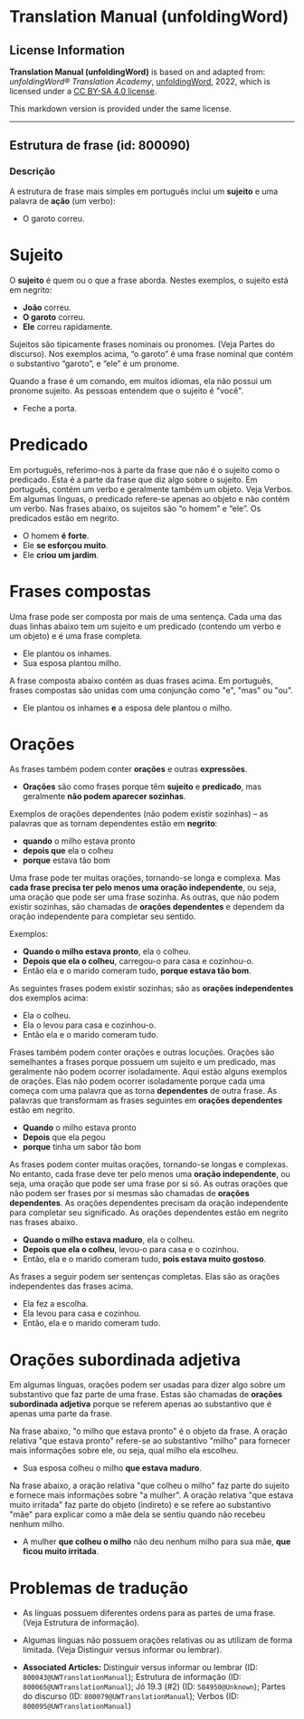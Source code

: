# Translation Manual (unfoldingWord)

## License Information

**Translation Manual (unfoldingWord)** is based on and adapted from: _unfoldingWord® Translation Academy_, [unfoldingWord](https://unfoldingword.org/utw), 2022, which is licensed under a [CC BY-SA 4.0 license](https://creativecommons.org/licenses/by-sa/4.0/legalcode.en).

This markdown version is provided under the same license.



--------------------------------

## Estrutura de frase (id: 800090)

### Descrição

A estrutura de frase mais simples em português inclui um **sujeito** e uma palavra de **ação** (um verbo):

* O garoto correu.

Sujeito
=======

O **sujeito** é quem ou o que a frase aborda. Nestes exemplos, o sujeito está em negrito:

* **João** correu.
* **O garoto** correu.
* **Ele** correu rapidamente.

Sujeitos são tipicamente frases nominais ou pronomes. (Veja Partes do discurso). Nos exemplos acima, “o garoto” é uma frase nominal que contém o substantivo “garoto”, e “ele” é um pronome.

Quando a frase é um comando, em muitos idiomas, ela não possui um pronome sujeito. As pessoas entendem que o sujeito é "você".

* Feche a porta.

Predicado
=========

Em português, referimo\-nos à parte da frase que não é o sujeito como o predicado. Esta é a parte da frase que diz algo sobre o sujeito. Em português, contém um verbo e geralmente também um objeto. Veja Verbos. Em algumas línguas, o predicado refere\-se apenas ao objeto e não contém um verbo. Nas frases abaixo, os sujeitos são “o homem” e “ele”. Os predicados estão em negrito.

* O homem **é forte**.
* Ele **se esforçou muito**.
* Ele **criou um jardim**.

Frases compostas
================

Uma frase pode ser composta por mais de uma sentença. Cada uma das duas linhas abaixo tem um sujeito e um predicado (contendo um verbo e um objeto) e é uma frase completa.

* Ele plantou os inhames.
* Sua esposa plantou milho.

A frase composta abaixo contém as duas frases acima. Em português, frases compostas são unidas com uma conjunção como "e", "mas" ou "ou".

* Ele plantou os inhames **e** a esposa dele plantou o milho.

Orações
=======

As frases também podem conter **orações** e outras **expressões**.

* **Orações** são como frases porque têm **sujeito** e **predicado**, mas geralmente **não podem aparecer sozinhas**.

Exemplos de orações dependentes (não podem existir sozinhas) – as palavras que as tornam dependentes estão em **negrito**:

* **quando** o milho estava pronto
* **depois que** ela o colheu
* **porque** estava tão bom

Uma frase pode ter muitas orações, tornando\-se longa e complexa. Mas **cada frase precisa ter pelo menos uma oração independente**, ou seja, uma oração que pode ser uma frase sozinha. As outras, que não podem existir sozinhas, são chamadas de **orações dependentes** e dependem da oração independente para completar seu sentido.

Exemplos:

* **Quando o milho estava pronto**, ela o colheu.
* **Depois que ela o colheu**, carregou\-o para casa e cozinhou\-o.
* Então ela e o marido comeram tudo, **porque estava tão bom**.

As seguintes frases podem existir sozinhas; são as **orações independentes** dos exemplos acima:

* Ela o colheu.
* Ela o levou para casa e cozinhou\-o.
* Então ela e o marido comeram tudo.

Frases também podem conter orações e outras locuções. Orações são semelhantes a frases porque possuem um sujeito e um predicado, mas geralmente não podem ocorrer isoladamente. Aqui estão alguns exemplos de orações. Elas não podem ocorrer isoladamente porque cada uma começa com uma palavra que as torna **dependentes** de outra frase. As palavras que transformam as frases seguintes em **orações dependentes** estão em negrito.

* **Quando** o milho estava pronto
* **Depois** que ela pegou
* **porque** tinha um sabor tão bom

As frases podem conter muitas orações, tornando\-se longas e complexas. No entanto, cada frase deve ter pelo menos uma **oração independente**, ou seja, uma oração que pode ser uma frase por si só. As outras orações que não podem ser frases por si mesmas são chamadas de **orações dependentes**. As orações dependentes precisam da oração independente para completar seu significado. As orações dependentes estão em negrito nas frases abaixo.

* **Quando o milho estava maduro**, ela o colheu.
* **Depois que ela o colheu**, levou\-o para casa e o cozinhou.
* Então, ela e o marido comeram tudo, **pois estava muito gostoso**.

As frases a seguir podem ser sentenças completas. Elas são as orações independentes das frases acima.

* Ela fez a escolha.
* Ela levou para casa e cozinhou.
* Então, ela e o marido comeram tudo.

Orações subordinada adjetiva
============================

Em algumas línguas, orações podem ser usadas para dizer algo sobre um substantivo que faz parte de uma frase. Estas são chamadas de **orações subordinada adjetiva** porque se referem apenas ao substantivo que é apenas uma parte da frase.

Na frase abaixo, "o milho que estava pronto" é o objeto da frase. A oração relativa "que estava pronto" refere\-se ao substantivo "milho" para fornecer mais informações sobre ele, ou seja, qual milho ela escolheu.

* Sua esposa colheu o milho **que estava maduro**.

Na frase abaixo, a oração relativa "que colheu o milho" faz parte do sujeito e fornece mais informações sobre "a mulher". A oração relativa "que estava muito irritada" faz parte do objeto (indireto) e se refere ao substantivo "mãe" para explicar como a mãe dela se sentiu quando não recebeu nenhum milho.

* A mulher **que colheu o milho** não deu nenhum milho para sua mãe, **que ficou muito irritada**.

Problemas de tradução
=====================

* As línguas possuem diferentes ordens para as partes de uma frase. (Veja Estrutura de informação).
* Algumas línguas não possuem orações relativas ou as utilizam de forma limitada. (Veja Distinguir versus informar ou lembrar).

* **Associated Articles:** Distinguir versus informar ou lembrar (ID: `800043@UWTranslationManual`); Estrutura de informação (ID: `800065@UWTranslationManual`); Jó 19.3 (#2) (ID: `584950@Unknown`); Partes do discurso (ID: `800079@UWTranslationManual`); Verbos (ID: `800095@UWTranslationManual`)

